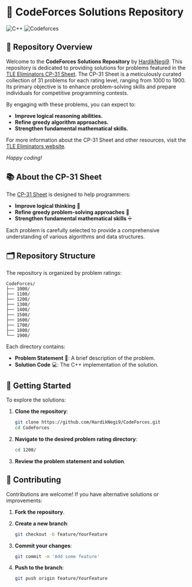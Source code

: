 # 🏅 CodeForces Solutions Repository

![C++](https://img.shields.io/badge/C%2B%2B-17-blue?style=for-the-badge&logo=c%2B%2B)
![Codeforces](https://img.shields.io/badge/Codeforces-Practice-red?style=for-the-badge&logo=codeforces)

## 📌 Repository Overview

Welcome to the **CodeForces Solutions Repository** by [HardikNegi9](https://github.com/HardikNegi9). This repository is dedicated to providing solutions for problems featured in the [TLE Eliminators CP-31 Sheet](https://www.tle-eliminators.com/cp-sheet). The CP-31 Sheet is a meticulously curated collection of 31 problems for each rating level, ranging from 1000 to 1900. Its primary objective is to enhance problem-solving skills and prepare individuals for competitive programming contests.

By engaging with these problems, you can expect to:

- **Improve logical reasoning abilities.**
- **Refine greedy algorithm approaches.**
- **Strengthen fundamental mathematical skills.**

For more information about the CP-31 Sheet and other resources, visit the [TLE Eliminators website](https://www.tle-eliminators.com/).

*Happy coding!* 

## 📚 About the CP-31 Sheet

The [CP-31 Sheet](https://www.tle-eliminators.com/cp-sheet) is designed to help programmers:

- **Improve logical thinking** 🧠
- **Refine greedy problem-solving approaches** 🔄
- **Strengthen fundamental mathematical skills** ➗

Each problem is carefully selected to provide a comprehensive understanding of various algorithms and data structures.

## 🗂️ Repository Structure

The repository is organized by problem ratings:

```
CodeForces/
├── 1000/
├── 1100/
├── 1200/
├── 1300/
├── 1400/
├── 1500/
├── 1600/
├── 1700/
├── 1800/
└── 1900/
```

Each directory contains:

- **Problem Statement** 📄: A brief description of the problem.
- **Solution Code** 💻: The C++ implementation of the solution.

## 🚀 Getting Started

To explore the solutions:

1. **Clone the repository**:

    ```bash
    git clone https://github.com/HardikNegi9/CodeForces.git
    cd CodeForces
    ```

2. **Navigate to the desired problem rating directory**:

    ```bash
    cd 1200/
    ```

3. **Review the problem statement and solution**.

## 🤝 Contributing

Contributions are welcome! If you have alternative solutions or improvements:

1. **Fork the repository**.
2. **Create a new branch**:

    ```bash
    git checkout -b feature/YourFeature
    ```

3. **Commit your changes**:

    ```bash
    git commit -m 'Add some feature'
    ```

4. **Push to the branch**:

    ```bash
    git push origin feature/YourFeature
    ```
